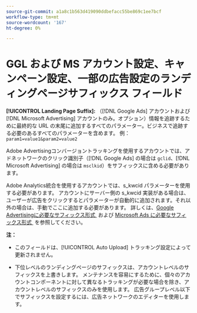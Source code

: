 ```yaml
---
source-git-commit: a1a8c1b563d419090ddbefacc55be869c1ee7bcf
workflow-type: tm+mt
source-wordcount: '167'
ht-degree: 0%

---
```

# GGL および MS アカウント設定、キャンペーン設定、一部の広告設定のランディングページサフィックス フィールド

**[!UICONTROL Landing Page Suffix]:** （[!DNL Google Ads] アカウントおよび [!DNL Microsoft Advertising] アカウントのみ。オプション）情報を追跡するために最終的な URL の末尾に追加するすべてのパラメーター。ビジネスで追跡する必要のあるすべてのパラメーターを含めます。 例：`param1=value1&param2=value2`

Adobe Advertisingコンバージョントラッキングを使用するアカウントでは、アドネットワークのクリック識別子（[!DNL Google Ads] の場合は `gclid`、[!DNL Microsoft Advertising] の場合は `msclkid`）をサフィックスに含める必要があります。

Adobe Analytics統合を使用するアカウントでは、s_kwcid パラメーターを使用する必要があります。 アカウントにサーバー側の s_kwcid 実装がある場合は、ユーザーが広告をクリックするとパラメーターが自動的に追加されます。それ以外の場合は、手動でここに追加する必要があります。 詳しくは、[Google Advertisingに必要なサフィックス形式 &#x200B;](/help/search-social-commerce/tracking/formats-click-tracking-google.md) および [Microsoft Ads に必要なサフィックス形式 &#x200B;](/help/search-social-commerce/tracking/formats-click-tracking-microsoft.md) を参照してください。

**注：**

* このフィールドは、[!UICONTROL Auto Upload] トラッキング設定によって更新されません。

* 下位レベルのランディングページのサフィックスは、アカウントレベルのサフィックスを上書きします。 メンテナンスを容易にするために、個々のアカウントコンポーネントに対して異なるトラッキングが必要な場合を除き、アカウントレベルのサフィックスのみを使用します。 広告グループレベル以下でサフィックスを設定するには、広告ネットワークのエディターを使用します。
